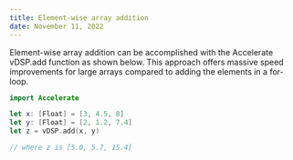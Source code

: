 ```yaml
---
title: Element-wise array addition
date: November 11, 2022
---
```


Element-wise array addition can be accomplished with the Accelerate vDSP.add function as shown below. This approach offers massive speed improvements for large arrays compared to adding the elements in a for-loop.

```swift
import Accelerate

let x: [Float] = [3, 4.5, 8]
let y: [Float] = [2, 1.2, 7.4]
let z = vDSP.add(x, y)

// where z is [5.0, 5.7, 15.4]
```
